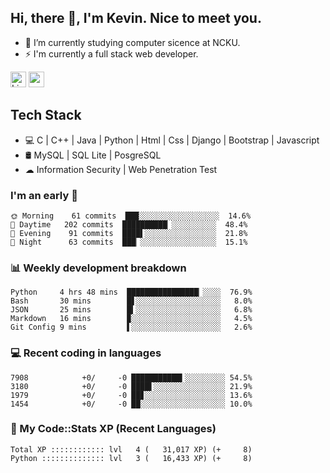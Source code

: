 ## Hi, there 👋, I'm Kevin. Nice to meet you.

- 🌱 I’m currently studying computer sicence at NCKU.
- ⚡ I'm currently a full stack web developer.

<a href="https://www.linkedin.com/in/kevin12686/"><img alt="LinkedIn" src="https://img.shields.io/badge/linkedin%20-%230077B5.svg?&style=for-the-badge&logo=linkedin&logoColor=white" height=25></a>
<a href="https://www.instagram.com/kevin12686/"><img src="https://img.shields.io/badge/instagram-3f729b?&style=for-the-badge&logo=instagram&logoColor=white" height=25></a>

## Tech Stack

* 💻 C | C++ | Java | Python | Html | Css | Django | Bootstrap | Javascript
* 🛢️ MySQL | SQL Lite | PosgreSQL
* ☁ Information Security | Web Penetration Test

### I'm an early 🐤

<!-- early_bird start -->

```text
🌞 Morning    61 commits  ███░░░░░░░░░░░░░░░░░░  14.6%
🌆 Daytime   202 commits  ██████████▏░░░░░░░░░░  48.4%
🌃 Evening    91 commits  ████▌░░░░░░░░░░░░░░░░  21.8%
🌙 Night      63 commits  ███▏░░░░░░░░░░░░░░░░░  15.1%
```

<!-- early_bird end -->

### 📊 Weekly development breakdown

<!-- code_time start -->

```text
Python     4 hrs 48 mins  ████████████████▏░░░░  76.9%
Bash       30 mins        █▋░░░░░░░░░░░░░░░░░░░   8.0%
JSON       25 mins        █▍░░░░░░░░░░░░░░░░░░░   6.8%
Markdown   16 mins        ▉░░░░░░░░░░░░░░░░░░░░   4.5%
Git Config 9 mins         ▌░░░░░░░░░░░░░░░░░░░░   2.6%
```

<!-- code_time end -->

### 💻 Recent coding in languages

<!-- code_diff start -->

```text
7908            +0/     -0 ███████████▍░░░░░░░░░ 54.5%
3180            +0/     -0 ████▌░░░░░░░░░░░░░░░░ 21.9%
1979            +0/     -0 ██▊░░░░░░░░░░░░░░░░░░ 13.6%
1454            +0/     -0 ██░░░░░░░░░░░░░░░░░░░ 10.0%
```

<!-- code_diff end -->

### 🧰 My Code::Stats XP (Recent Languages)

<!-- codestats start -->

```text
Total XP :::::::::::: lvl   4 (   31,017 XP) (+     8)
Python :::::::::::::: lvl   3 (   16,433 XP) (+     8)
```

<!-- codestats end -->
